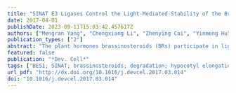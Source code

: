 ```yaml
---
title: "SINAT E3 Ligases Control the Light-Mediated Stability of the Brassinosteroid-Activated Transcription Factor BES1 in Arabidopsis"
date: 2017-04-01
publishDate: 2023-09-11T15:03:42.457617Z
authors: ["Mengran Yang", "Chengxiang Li", "Zhenying Cai", "Yinmeng Hu", "Trevor Nolan", "Feifei Yu", "Yanhai Yin", "Qi Xie", "Guiliang Tang", "Xuelu Wang"]
publication_types: ["2"]
abstract: "The plant hormones brassinosteroids (BRs) participate in light-mediated regulation of plant growth, although the underlying mechanisms are far from being fully understood. In addition, the function of the core transcription factor in the BR signaling pathway, BRI1-EMS-SUPPRESSOR 1 (BES1), largely depends on its phosphorylation status and its protein stability, but the regulation of BES1 is not well understood. Here, we report that SINA of Arabidopsis thaliana (SINATs) specifically interact with dephosphorylated BES1 and mediate its ubiquitination and degradation. Our genetic data demonstrated that SINATs inhibit BR signaling in a BES1-dependent manner. Interestingly, we found that the protein levels of SINATs were decreased in the dark and increased in the light, which changed BES1 protein levels accordingly. Thus, our study not only uncovered a new mechanism of BES1 degradation but also provides significant insights into how light conditionally regulates plant growth through controlling accumulation of different forms of BES1."
featured: false
publication: "*Dev. Cell*"
tags: ["BES1; SINAT; brassinosteroids; degradation; hypocotyl elongation; light"]
url_pdf: "http://dx.doi.org/10.1016/j.devcel.2017.03.014"
doi: "10.1016/j.devcel.2017.03.014"
---
```


